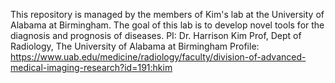 This repository is managed by the members of Kim's lab at the University of Alabama at Birmingham. The goal of this lab is to develop novel tools for the diagnosis and prognosis of diseases.
PI: Dr. Harrison Kim
    Prof, Dept of Radiology, The University of Alabama at Birmingham
    Profile: https://www.uab.edu/medicine/radiology/faculty/division-of-advanced-medical-imaging-research?id=191:hkim 

<!---
This repository is managed by the members of Kim's lab at the University of Alabama at Birmingham. The goal of this lab is to develop novel tools for the diagnosis and prognosis of diseases. 
--->
